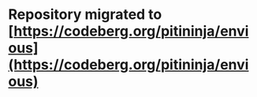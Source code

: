 # Repository migrated to [https://codeberg.org/pitininja/envious](https://codeberg.org/pitininja/envious)
